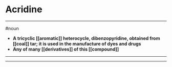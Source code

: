 # Acridine
---
#noun
- **A tricyclic [[aromatic]] heterocycle, dibenzopyridine, obtained from [[coal]] tar; it is used in the manufacture of dyes and drugs**
- **Any of many [[derivatives]] of this [[compound]]**
---
---
